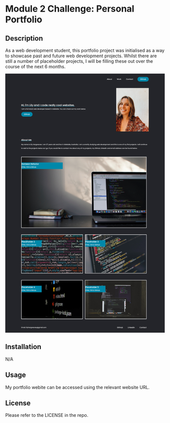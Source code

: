 # Module 2 Challenge: Personal Portfolio

## Description

As a web development student, this portfolio project was initialised as a way to showcase past and future web development projects. Whilst there are still a number of placeholder projects, I will be filling these out over the course of the next 6 months.

![screenshot of my portfolio](/assets/images/screenshot.png)

## Installation

N/A

## Usage

My portfolio webite can be accessed using the relevant website URL.

## License

Please refer to the LICENSE in the repo.
